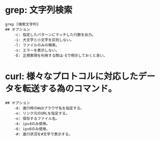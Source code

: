 # grep: 文字列検索
	grep [検索文字列]
	## オプション
		-c: 指定したパターンにマッチした行数を出力。
		-i: 大文字と小文字を区別しない。
		-l: ファイルのみの検索。
		-s: エラーを表示しない。
		-E: 正規表現を利用する際は-Eで明示しておくと良い。
	
# curl: 様々なプロトコルに対応したデータを転送する為のコマンド。
	## オプション
		-A: 進行時のWebブラウザ名を指定する。
		-e: リンク元のURLを指定する。
		-o: 保存するファイル名。
		-4: ipv4のみ使用。
		-6: ipv6のみ使用。
		-#: 進行状況を#文字で表示する。